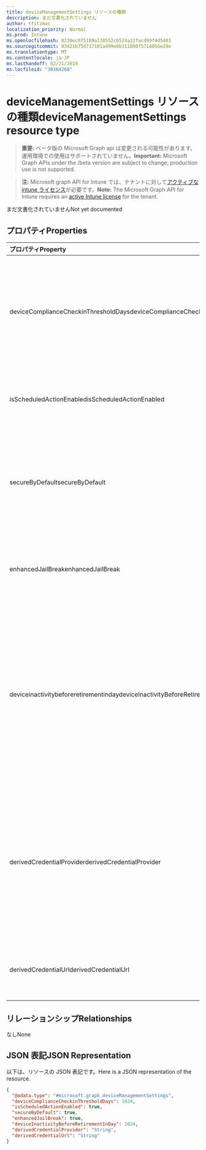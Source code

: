 ```yaml
---
title: deviceManagementSettings リソースの種類
description: まだ文書化されていません
author: tfitzmac
localization_priority: Normal
ms.prod: Intune
ms.openlocfilehash: 8238ec075189a138552cb524a22facd99f4d5401
ms.sourcegitcommit: 03421b75d717101a499e0b311890f5714056e29e
ms.translationtype: MT
ms.contentlocale: ja-JP
ms.lasthandoff: 02/21/2019
ms.locfileid: "30164268"
---
```

# <a name="devicemanagementsettings-resource-type"></a><span data-ttu-id="d467f-103">deviceManagementSettings リソースの種類</span><span class="sxs-lookup"><span data-stu-id="d467f-103">deviceManagementSettings resource type</span></span>

> <span data-ttu-id="d467f-104">**重要:** ベータ版の Microsoft Graph api は変更される可能性があります。運用環境での使用はサポートされていません。</span><span class="sxs-lookup"><span data-stu-id="d467f-104">**Important:** Microsoft Graph APIs under the /beta version are subject to change; production use is not supported.</span></span>

> <span data-ttu-id="d467f-105">**注:** Microsoft graph API for Intune では、テナントに対して[アクティブな intune ライセンス](https://go.microsoft.com/fwlink/?linkid=839381)が必要です。</span><span class="sxs-lookup"><span data-stu-id="d467f-105">**Note:** The Microsoft Graph API for Intune requires an [active Intune license](https://go.microsoft.com/fwlink/?linkid=839381) for the tenant.</span></span>

<span data-ttu-id="d467f-106">まだ文書化されていません</span><span class="sxs-lookup"><span data-stu-id="d467f-106">Not yet documented</span></span>

## <a name="properties"></a><span data-ttu-id="d467f-107">プロパティ</span><span class="sxs-lookup"><span data-stu-id="d467f-107">Properties</span></span>
|<span data-ttu-id="d467f-108">プロパティ</span><span class="sxs-lookup"><span data-stu-id="d467f-108">Property</span></span>|<span data-ttu-id="d467f-109">型</span><span class="sxs-lookup"><span data-stu-id="d467f-109">Type</span></span>|<span data-ttu-id="d467f-110">説明</span><span class="sxs-lookup"><span data-stu-id="d467f-110">Description</span></span>|
|:---|:---|:---|
|<span data-ttu-id="d467f-111">deviceComplianceCheckinThresholdDays</span><span class="sxs-lookup"><span data-stu-id="d467f-111">deviceComplianceCheckinThresholdDays</span></span>|<span data-ttu-id="d467f-112">Int32</span><span class="sxs-lookup"><span data-stu-id="d467f-112">Int32</span></span>|<span data-ttu-id="d467f-113">デバイスがチェックインせずに移動し、準拠性を維持できる日数です。</span><span class="sxs-lookup"><span data-stu-id="d467f-113">The number of days a device is allowed to go without checking in to remain compliant.</span></span> <span data-ttu-id="d467f-114">有効な値は 0 から 120 までです</span><span class="sxs-lookup"><span data-stu-id="d467f-114">Valid values 0 to 120</span></span>|
|<span data-ttu-id="d467f-115">isScheduledActionEnabled</span><span class="sxs-lookup"><span data-stu-id="d467f-115">isScheduledActionEnabled</span></span>|<span data-ttu-id="d467f-116">ブール値</span><span class="sxs-lookup"><span data-stu-id="d467f-116">Boolean</span></span>|<span data-ttu-id="d467f-117">ルールのスケジュール済みアクションの機能が有効かどうか。</span><span class="sxs-lookup"><span data-stu-id="d467f-117">Is feature enabled or not for scheduled action for rule.</span></span>|
|<span data-ttu-id="d467f-118">secureByDefault</span><span class="sxs-lookup"><span data-stu-id="d467f-118">secureByDefault</span></span>|<span data-ttu-id="d467f-119">Boolean</span><span class="sxs-lookup"><span data-stu-id="d467f-119">Boolean</span></span>|<span data-ttu-id="d467f-120">これが true の場合に、対象となるコンプライアンス ポリシーがないと、デバイスは非準拠となります</span><span class="sxs-lookup"><span data-stu-id="d467f-120">Device should be noncompliant when there is no compliance policy targeted when this is true</span></span>|
|<span data-ttu-id="d467f-121">enhancedJailBreak</span><span class="sxs-lookup"><span data-stu-id="d467f-121">enhancedJailBreak</span></span>|<span data-ttu-id="d467f-122">ブール値</span><span class="sxs-lookup"><span data-stu-id="d467f-122">Boolean</span></span>|<span data-ttu-id="d467f-123">拡張 jailbreak 検出では、機能が有効または無効になっています。</span><span class="sxs-lookup"><span data-stu-id="d467f-123">Is feature enabled or not for enhanced jailbreak detection.</span></span>|
|<span data-ttu-id="d467f-124">deviceinactivitybeforeretirementinday</span><span class="sxs-lookup"><span data-stu-id="d467f-124">deviceInactivityBeforeRetirementInDay</span></span>|<span data-ttu-id="d467f-125">Int32</span><span class="sxs-lookup"><span data-stu-id="d467f-125">Int32</span></span>|<span data-ttu-id="d467f-126">指定した日数が経過してもデバイスがチェックインされない場合は、会社のデータが削除されている可能性があり、デバイスは管理下にありません。</span><span class="sxs-lookup"><span data-stu-id="d467f-126">When the device does not check in for specified number of days, the company data might be removed and the device will not be under management.</span></span> <span data-ttu-id="d467f-127">有効な値は 30 ~ 270</span><span class="sxs-lookup"><span data-stu-id="d467f-127">Valid values 30 to 270</span></span>|
|<span data-ttu-id="d467f-128">derivedCredentialProvider</span><span class="sxs-lookup"><span data-stu-id="d467f-128">derivedCredentialProvider</span></span>|[<span data-ttu-id="d467f-129">derivedCredentialProviderType</span><span class="sxs-lookup"><span data-stu-id="d467f-129">derivedCredentialProviderType</span></span>](../resources/intune-deviceconfig-derivedcredentialprovidertype.md)|<span data-ttu-id="d467f-130">このアカウントに使用する派生資格情報プロバイダー。</span><span class="sxs-lookup"><span data-stu-id="d467f-130">The Derived Credential Provider to use for this account.</span></span> <span data-ttu-id="d467f-131">可能な値は、`notConfigured`、`entrustDataCard`、`purebred`、`xTec`、`intercede` です。</span><span class="sxs-lookup"><span data-stu-id="d467f-131">Possible values are: `notConfigured`, `entrustDataCard`, `purebred`, `xTec`, `intercede`.</span></span>|
|<span data-ttu-id="d467f-132">derivedCredentialUrl</span><span class="sxs-lookup"><span data-stu-id="d467f-132">derivedCredentialUrl</span></span>|<span data-ttu-id="d467f-133">String</span><span class="sxs-lookup"><span data-stu-id="d467f-133">String</span></span>|<span data-ttu-id="d467f-134">派生資格情報プロバイダーセルフサービス URI。</span><span class="sxs-lookup"><span data-stu-id="d467f-134">The Derived Credential Provider self-service URI.</span></span>|

## <a name="relationships"></a><span data-ttu-id="d467f-135">リレーションシップ</span><span class="sxs-lookup"><span data-stu-id="d467f-135">Relationships</span></span>
<span data-ttu-id="d467f-136">なし</span><span class="sxs-lookup"><span data-stu-id="d467f-136">None</span></span>

## <a name="json-representation"></a><span data-ttu-id="d467f-137">JSON 表記</span><span class="sxs-lookup"><span data-stu-id="d467f-137">JSON Representation</span></span>
<span data-ttu-id="d467f-138">以下は、リソースの JSON 表記です。</span><span class="sxs-lookup"><span data-stu-id="d467f-138">Here is a JSON representation of the resource.</span></span>
<!-- {
  "blockType": "resource",
  "@odata.type": "microsoft.graph.deviceManagementSettings"
}
-->
``` json
{
  "@odata.type": "#microsoft.graph.deviceManagementSettings",
  "deviceComplianceCheckinThresholdDays": 1024,
  "isScheduledActionEnabled": true,
  "secureByDefault": true,
  "enhancedJailBreak": true,
  "deviceInactivityBeforeRetirementInDay": 1024,
  "derivedCredentialProvider": "String",
  "derivedCredentialUrl": "String"
}
```




